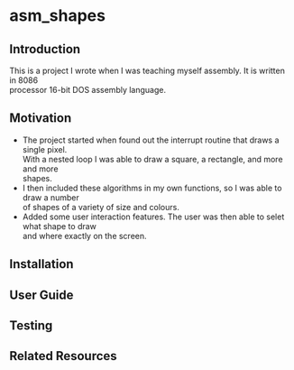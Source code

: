# asm_shapes


## Introduction
This is a project I wrote when I was teaching myself assembly. It is written in 8086  
processor 16-bit DOS assembly language.

## Motivation
* The project started when found out the interrupt routine that draws a single pixel.   
 With a nested loop I was able to draw a square, a rectangle, and more and more  
 shapes.    
* I then included these algorithms in my own functions, so I was able to draw a number  
 of shapes of a variety of size and colours.  
* Added some user interaction features. The user was then able to selet what shape to draw  
 and where exactly on the screen.

## Installation

## User Guide

## Testing

## Related Resources
